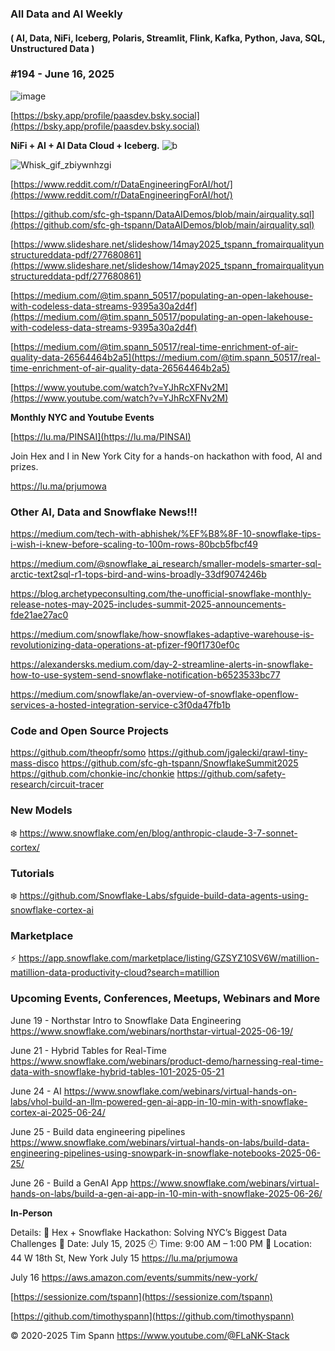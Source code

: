 ###  All Data and AI Weekly 
#### ( AI, Data, NiFi, Iceberg, Polaris, Streamlit, Flink, Kafka, Python, Java, SQL, Unstructured Data )  
### #194 - June 16, 2025

![image](https://github.com/user-attachments/assets/91b059cf-1238-43ba-a270-c122ada21ca4)


[https://bsky.app/profile/paasdev.bsky.social](https://bsky.app/profile/paasdev.bsky.social)

**NiFi + AI + AI Data Cloud + Iceberg.**
![b](https://images.credential.net/badge/tiny/g6fomszs_1741624330730_badge.png)


![Whisk_gif_zbiywnhzgi](https://github.com/user-attachments/assets/8dce8b4a-c27c-4e79-b983-ea24698ec96a)


[https://www.reddit.com/r/DataEngineeringForAI/hot/](https://www.reddit.com/r/DataEngineeringForAI/hot/)


[https://github.com/sfc-gh-tspann/DataAIDemos/blob/main/airquality.sql](https://github.com/sfc-gh-tspann/DataAIDemos/blob/main/airquality.sql)

[https://www.slideshare.net/slideshow/14may2025_tspann_fromairqualityunstructureddata-pdf/277680861](https://www.slideshare.net/slideshow/14may2025_tspann_fromairqualityunstructureddata-pdf/277680861)

[https://medium.com/@tim.spann_50517/populating-an-open-lakehouse-with-codeless-data-streams-9395a30a2d4f](https://medium.com/@tim.spann_50517/populating-an-open-lakehouse-with-codeless-data-streams-9395a30a2d4f)

[https://medium.com/@tim.spann_50517/real-time-enrichment-of-air-quality-data-26564464b2a5](https://medium.com/@tim.spann_50517/real-time-enrichment-of-air-quality-data-26564464b2a5)

[https://www.youtube.com/watch?v=YJhRcXFNv2M](https://www.youtube.com/watch?v=YJhRcXFNv2M)



**Monthly NYC and Youtube Events**

[https://lu.ma/PINSAI](https://lu.ma/PINSAI)

Join Hex and I in New York City for a hands-on hackathon with food, AI and prizes.

https://lu.ma/prjumowa





### Other AI, Data and Snowflake News!!!

https://medium.com/tech-with-abhishek/%EF%B8%8F-10-snowflake-tips-i-wish-i-knew-before-scaling-to-100m-rows-80bcb5fbcf49


https://medium.com/@snowflake_ai_research/smaller-models-smarter-sql-arctic-text2sql-r1-tops-bird-and-wins-broadly-33df9074246b

https://blog.archetypeconsulting.com/the-unofficial-snowflake-monthly-release-notes-may-2025-includes-summit-2025-announcements-fde21ae27ac0

https://medium.com/snowflake/how-snowflakes-adaptive-warehouse-is-revolutionizing-data-operations-at-pfizer-f90f1730ef0c

https://alexandersks.medium.com/day-2-streamline-alerts-in-snowflake-how-to-use-system-send-snowflake-notification-b6523533bc77

https://medium.com/snowflake/an-overview-of-snowflake-openflow-services-a-hosted-integration-service-c3f0da47fb1b


### Code and Open Source Projects

https://github.com/theopfr/somo
https://github.com/jgalecki/qrawl-tiny-mass-disco
https://github.com/sfc-gh-tspann/SnowflakeSummit2025
https://github.com/chonkie-inc/chonkie
https://github.com/safety-research/circuit-tracer


### New Models


❄️  https://www.snowflake.com/en/blog/anthropic-claude-3-7-sonnet-cortex/


### Tutorials

❄️  https://github.com/Snowflake-Labs/sfguide-build-data-agents-using-snowflake-cortex-ai


### Marketplace

⚡️ https://app.snowflake.com/marketplace/listing/GZSYZ10SV6W/matillion-matillion-data-productivity-cloud?search=matillion


### Upcoming Events, Conferences, Meetups, Webinars and More



June 19 - Northstar Intro to Snowflake Data Engineering
https://www.snowflake.com/webinars/northstar-virtual-2025-06-19/

June 21 - Hybrid Tables for Real-Time
https://www.snowflake.com/webinars/product-demo/harnessing-real-time-data-with-snowflake-hybrid-tables-101-2025-05-21

June 24 - AI
https://www.snowflake.com/webinars/virtual-hands-on-labs/vhol-build-an-llm-powered-gen-ai-app-in-10-min-with-snowflake-cortex-ai-2025-06-24/

June 25 - Build data engineering pipelines
https://www.snowflake.com/webinars/virtual-hands-on-labs/build-data-engineering-pipelines-using-snowpark-in-snowflake-notebooks-2025-06-25/

June 26 - Build a GenAI App
https://www.snowflake.com/webinars/virtual-hands-on-labs/build-a-gen-ai-app-in-10-min-with-snowflake-2025-06-26/


**In-Person**




Details:
🔹 Hex + Snowflake Hackathon: Solving NYC’s Biggest Data Challenges
📅 Date: July 15, 2025
🕘 Time: 9:00 AM – 1:00 PM
📍 Location: 44 W 18th St, New York
July 15
https://lu.ma/prjumowa

July 16
https://aws.amazon.com/events/summits/new-york/




[https://sessionize.com/tspann](https://sessionize.com/tspann)

[https://github.com/timothyspann](https://github.com/timothyspann)



&copy; 2020-2025 Tim Spann  https://www.youtube.com/@FLaNK-Stack
